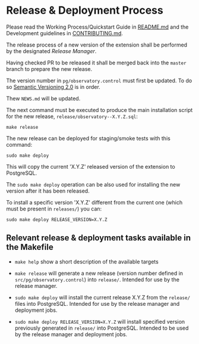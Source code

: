 # Release & Deployment Process

Please read the Working Process/Quickstart Guide in [README.md](README.md)
and the Development guidelines in [CONTRIBUTING.md](CONTRIBUTING.md).

The release process of a new version of the extension
shall be performed by the designated *Release Manager*.

Having checked PR to be released it shall be
merged back into the `master` branch to prepare the new release.

The version number in `pg/observatory.control` must first be updated.
To do so [Semantic Versioning 2.0](http://semver.org/) is in order.

Thew `NEWS.md` will be updated.

The next command must be executed to produce the main installation
script for the new release, `release/observatory--X.Y.Z.sql`:
```
make release
```

The new release can be deployed for staging/smoke tests with this command:

```
sudo make deploy
```

This will copy the current 'X.Y.Z' released version of the extension to
PostgreSQL.

The `sudo make deploy` operation can be also used for installing
the new version after it has been released.

To install a specific version 'X.Y.Z' different from the current one
(which must be present in `releases/`) you can:

```
sudo make deploy RELEASE_VERSION=X.Y.Z
```


## Relevant release & deployment tasks available in the Makefile

* `make help` show a short description of the available targets

* `make release` will generate a new release (version number defined in
  `src/pg/observatory.control`) into `release/`.
  Intended for use by the release manager.

* `sudo make deploy` will install the current release X.Y.Z from the
  `release/` files into PostgreSQL.
  Intended for use by the release manager and deployment jobs.

* `sudo make deploy RELEASE_VERSION=X.Y.Z` will install specified version
  previously generated in `release/`
  into PostgreSQL.
  Intended to be used by the release manager and deployment jobs.
